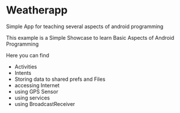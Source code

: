 # Weatherapp
Simple App for teaching several aspects of android programming



This example is a Simple Showcase to learn Basic Aspects of Android Programming

Here you can find

 - Activities
 - Intents
 - Storing data to shared prefs and Files
 - accessing Internet
 - using GPS Sensor
 - using services
 - using BroadcastReceiver
 
 
 
